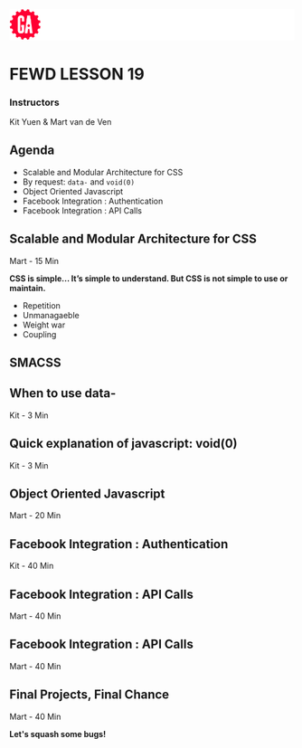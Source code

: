 ![General Assembly](assets/images/ga.png)
# FEWD LESSON 19

### Instructors
Kit Yuen & Mart van de Ven 



## Agenda
<aside class="notes"></aside>

* Scalable and Modular Architecture for CSS
* By request: `data-` and `void(0)`
* Object Oriented Javascript
* Facebook Integration : Authentication
* Facebook Integration : API Calls



## Scalable and Modular Architecture for CSS
<aside class="notes">Mart - 15 Min</aside>

**CSS is simple... It’s simple to
understand. But CSS is not
simple to use or maintain.**

- Repetition
- Unmanagaeble
- Weight war
- Coupling



## SMACSS
<aside class="notes"></aside>




## When to use data-
<aside class="notes">Kit - 3 Min</aside>



## Quick explanation of javascript: void(0)
<aside class="notes">Kit - 3 Min</aside>



## Object Oriented Javascript
<aside class="notes">Mart - 20 Min</aside>



## Facebook Integration : Authentication
<aside class="notes">Kit - 40 Min</aside>



## Facebook Integration : API Calls
<aside class="notes">Mart - 40 Min</aside>



## Facebook Integration : API Calls
<aside class="notes">Mart - 40 Min</aside>



## Final Projects, Final Chance
<aside class="notes">Mart - 40 Min</aside>

**Let's squash some bugs!**